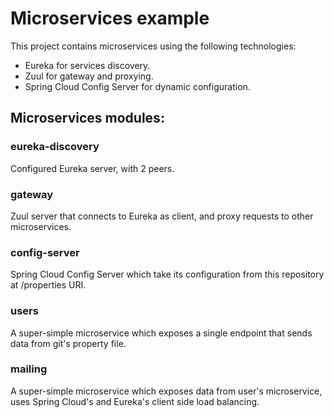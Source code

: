 # Microservices example
This project contains microservices using the following technologies:
* Eureka for services discovery.
* Zuul for gateway and proxying.
* Spring Cloud Config Server for dynamic configuration.

## Microservices modules:
### eureka-discovery
Configured Eureka server, with 2 peers.

### gateway
Zuul server that connects to Eureka as client, and proxy requests to other microservices.

### config-server
Spring Cloud Config Server which take its configuration from this repository at /properties URI.

### users
A super-simple microservice which exposes a single endpoint that sends data from git's property file.

### mailing
A super-simple microservice which exposes data from user's microservice, uses Spring Cloud's and Eureka's client side load balancing.
